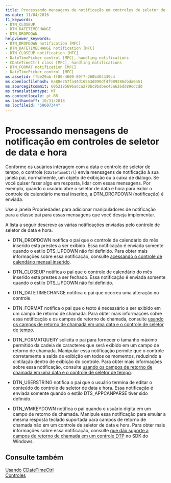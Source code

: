 ```yaml
---
title: Processando mensagens de notificação em controles de seletor de data e hora
ms.date: 11/04/2016
f1_keywords:
- DTN_CLOSEUP
- DTN_DATETIMECHANGE
- DTN_DROPDOWN
helpviewer_keywords:
- DTN_DROPDOWN notification [MFC]
- DTN_DATETIMECHANGE notification [MFC]
- DTN_CLOSEUP notification [MFC]
- DateTimePicker control [MFC], handling notifications
- CDateTimeCtrl class [MFC], handling notifications
- DTN_FORMAT notification [MFC]
- DateTimePicker control [MFC]
ms.assetid: ffbe29ab-ff80-4609-89f7-260b404439c4
ms.openlocfilehash: 6a88e257fa44d16563d090df4f989286dbda0a51
ms.sourcegitcommit: 6052185696adca270bc9bdbec45a626dd89cdcdd
ms.translationtype: MT
ms.contentlocale: pt-BR
ms.lasthandoff: 10/31/2018
ms.locfileid: "50607344"
---
```

# <a name="processing-notification-messages-in-date-and-time-picker-controls"></a>Processando mensagens de notificação em controles de seletor de data e hora

Conforme os usuários interagem com a data e controle de seletor de tempo, o controle (`CDateTimeCtrl`) envia mensagens de notificação à sua janela pai, normalmente, um objeto de exibição ou a caixa de diálogo. Se você quiser fazer algo em resposta, lidar com essas mensagens. Por exemplo, quando o usuário abre o seletor de data e hora para exibir o controle de calendário mensal inserido, a DTN_DROPDOWN (notificação) é enviada.

Use a janela Propriedades para adicionar manipuladores de notificação para a classe pai para essas mensagens que você deseja implementar.

A lista a seguir descreve as várias notificações enviadas pelo controle de seletor de data e hora.

- DTN_DROPDOWN notifica o pai que o controle de calendário do mês inserido está prestes a ser exibido. Essa notificação é enviada somente quando o estilo DTS_UPDOWN não foi definido. Para obter mais informações sobre essa notificação, consulte [acessando o controle de calendário mensal inserido](../mfc/accessing-the-embedded-month-calendar-control.md).

- DTN_CLOSEUP notifica o pai que o controle de calendário do mês inserido está prestes a ser fechado. Essa notificação é enviada somente quando o estilo DTS_UPDOWN não foi definido.

- DTN_DATETIMECHANGE notifica o pai que ocorreu uma alteração no controle.

- DTN_FORMAT notifica o pai que o texto é necessário a ser exibido em um campo de retorno de chamada. Para obter mais informações sobre essa notificação e os campos de retorno de chamada, consulte [usando os campos de retorno de chamada em uma data e o controle de seletor de tempo](../mfc/using-callback-fields-in-a-date-and-time-picker-control.md).

- DTN_FORMATQUERY solicita o pai para fornecer o tamanho máximo permitido da cadeia de caracteres que será exibido em um campo de retorno de chamada. Manipular essa notificação permite que o controle corretamente a saída de exibição em todos os momentos, reduzindo a cintilação dentro de exibição do controle. Para obter mais informações sobre essa notificação, consulte [usando os campos de retorno de chamada em uma data e o controle de seletor de tempo](../mfc/using-callback-fields-in-a-date-and-time-picker-control.md).

- DTN_USERSTRING notifica o pai que o usuário termina de editar o conteúdo do controle de seletor de data e hora. Essa notificação é enviada somente quando o estilo DTS_APPCANPARSE tiver sido definido.

- DTN_WMKEYDOWN notifica o pai quando o usuário digita em um campo de retorno de chamada. Manipule essa notificação para emular a mesma resposta teclado suportada para campos de retorno de chamada não em um controle de seletor de data e hora. Para obter mais informações sobre essa notificação, consulte [que dão suporte a campos de retorno de chamada em um controle DTP](/windows/desktop/Controls/date-and-time-picker-controls) no SDK do Windows.

## <a name="see-also"></a>Consulte também

[Usando CDateTimeCtrl](../mfc/using-cdatetimectrl.md)<br/>
[Controles](../mfc/controls-mfc.md)

